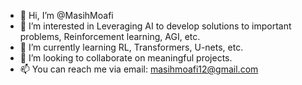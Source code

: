 - 👋 Hi, I’m @MasihMoafi
- 👀 I’m interested in Leveraging AI to develop solutions to important problems, Reinforcement learning, AGI, etc.
- 🌱 I’m currently learning RL, Transformers, U-nets, etc.
- 💞️ I’m looking to collaborate on meaningful projects.
- 📫 You can reach me via email: masihmoafi12@gmail.com

<!---
MasihMoafi/MasihMoafi is a ✨ special ✨ repository because its `README.md` (this file) appears on your GitHub profile.
You can click the Preview link to take a look at your changes.
--->
